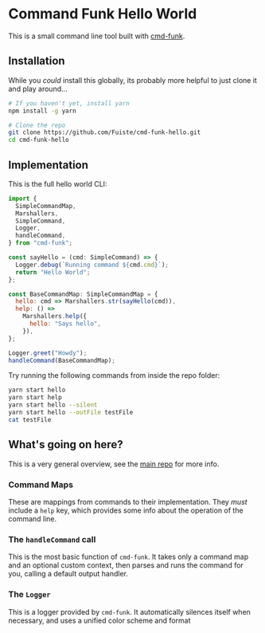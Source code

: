 # Command Funk Hello World

This is a small command line tool built with [cmd-funk](https://github.com/Fuiste/cmd-funk).

## Installation

While you _could_ install this globally, its probably more helpful to just clone it and play around...

```bash
# If you haven't yet, install yarn
npm install -g yarn

# Clone the repo
git clone https://github.com/Fuiste/cmd-funk-hello.git
cd cmd-funk-hello
```

## Implementation

This is the full hello world CLI:

```javascript
import {
  SimpleCommandMap,
  Marshallers,
  SimpleCommand,
  Logger,
  handleCommand,
} from "cmd-funk";

const sayHello = (cmd: SimpleCommand) => {
  Logger.debug(`Running command ${cmd.cmd}`);
  return "Hello World";
};

const BaseCommandMap: SimpleCommandMap = {
  hello: cmd => Marshallers.str(sayHello(cmd)),
  help: () =>
    Marshallers.help({
      hello: "Says hello",
    }),
};

Logger.greet("Howdy");
handleCommand(BaseCommandMap);
```

Try running the following commands from inside the repo folder:

```bash
yarn start hello
yarn start help
yarn start hello --silent
yarn start hello --outFile testFile
cat testFile
```

## What's going on here?

This is a very general overview, see the [main repo](https://github.com/Fuiste/cmd-funk) for more info.

### Command Maps

These are mappings from commands to their implementation. They _must_ include a `help` key, which provides some info about the operation of the command line.

### The `handleCommand` call

This is the most basic function of `cmd-funk`. It takes only a command map and an optional custom context, then parses and runs the command for you, calling a default output handler.

### The `Logger`

This is a logger provided by `cmd-funk`. It automatically silences itself when necessary, and uses a unified color scheme and format
